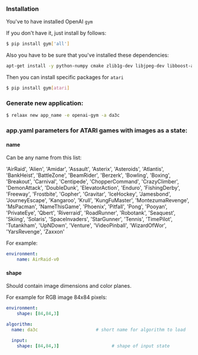 ### Installation

You've to have installed OpenAI `gym`

If you don't have it, just install by follows:
```bash
$ pip install gym['all']
```

Also you have to be sure that you've installed these dependencies:
```bash
apt-get install -y python-numpy cmake zlib1g-dev libjpeg-dev libboost-all-dev gcc libsdl2-dev wget unzip git
```

Then you can install specific packages for `atari`
```bash
$ pip install gym[atari]
```

### Generate new application:
```bash
$ relaax new app_name -e openai-gym -a da3c
```

### app.yaml parameters for ATARI games with images as a state:
#### name
Can be any name from this list:

'AirRaid', 'Alien', 'Amidar', 'Assault', 'Asterix',
'Asteroids', 'Atlantis', 'BankHeist', 'BattleZone', 'BeamRider',
'Berzerk', 'Bowling', 'Boxing', 'Breakout', 'Carnival',
'Centipede', 'ChopperCommand', 'CrazyClimber', 'DemonAttack', 'DoubleDunk',
'ElevatorAction', 'Enduro', 'FishingDerby', 'Freeway', 'Frostbite',
'Gopher', 'Gravitar', 'IceHockey', 'Jamesbond', 'JourneyEscape',
'Kangaroo', 'Krull', 'KungFuMaster', 'MontezumaRevenge', 'MsPacman',
'NameThisGame', 'Phoenix', 'Pitfall', 'Pong', 'Pooyan',
'PrivateEye', 'Qbert', 'Riverraid', 'RoadRunner', 'Robotank',
'Seaquest', 'Skiing', 'Solaris', 'SpaceInvaders', 'StarGunner',
'Tennis', 'TimePilot', 'Tutankham', 'UpNDown', 'Venture',
'VideoPinball', 'WizardOfWor', 'YarsRevenge', 'Zaxxon'

For example:

```yaml
environment:
    name: AirRaid-v0
```

#### shape
Should contain image dimensions and color planes.

For example for RGB image 84x84 pixels:

```yaml
environment:
    shape: [84,84,3]

algorithm:
  name: da3c                      # short name for algorithm to load

  input:
    shape: [84,84,3]                    # shape of input state

```


